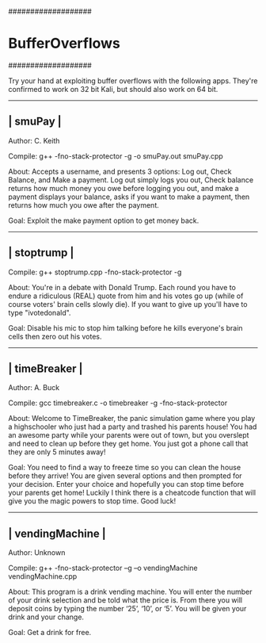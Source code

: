 ###################
# BufferOverflows #
###################

Try your hand at exploiting buffer overflows with the following apps. They're confirmed to work on 32 bit Kali, but should also work on 64 bit. 

----------
| smuPay |
----------
Author: C. Keith

Compile: g++ -fno-stack-protector -g  -o smuPay.out smuPay.cpp

About: 
Accepts a username, and presents 3 options: Log out, Check Balance, and Make a payment. Log out simply logs you out, Check balance returns how much money you owe before logging you out, and make a payment displays your balance, asks if you want to make a payment, then returns how much you owe after the payment.

Goal: Exploit the make payment option to get money back.


-------------
| stoptrump |
-------------
Compile: g++ stoptrump.cpp -fno-stack-protector -g

About: You're in a debate with Donald Trump. Each round you have to endure a ridiculous (REAL) quote from him and his votes go up (while of course voters' brain cells slowly die). If you want to give up you'll have to type "ivotedonald". 

Goal: Disable his mic to stop him talking before he kills everyone's brain cells then zero out his votes.



---------------
| timeBreaker |
---------------
Author: A. Buck

Compile: gcc timebreaker.c -o timebreaker -g -fno-stack-protector

About: 
Welcome to TimeBreaker, the panic simulation game where you play a highschooler who just had a party and trashed his parents house! You had an awesome party while your parents were out of town, but you overslept and need to clean up before they get home. You just got a phone call that they are only 5 minutes away! 

Goal: 
You need to find a way to freeze time so you can clean the house before they arrive! You are given several options and then prompted for your decision. Enter your choice and hopefully you can stop time before your parents get home! Luckily I think there is a cheatcode function that will give you the magic powers to stop time. Good luck!


------------------
| vendingMachine |
------------------
Author: Unknown

Compile: g++ -fno-stack-protector –g –o vendingMachine vendingMachine.cpp

About:
This program is a drink vending machine. You will enter the number of your drink selection and be told what the price is. From there you will deposit coins by typing the number ‘25’, ‘10’, or ‘5’. You will be given your drink and your change.

Goal: Get a drink for free.
